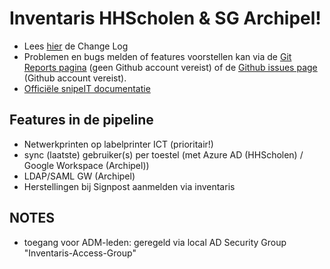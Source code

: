# Inventaris HHScholen & SG Archipel!

- Lees [hier](ChangeLog.MD) de Change Log
- Problemen en bugs melden of features voorstellen kan via de [Git Reports pagina](https://gitreports.com/issue/hhscholen/inventaris) (geen Github account vereist) of de [Github issues page](https://github.com/hhscholen/inventaris/issues) (Github account vereist).
- [Officiële snipeIT documentatie](https://snipe-it.readme.io/docs/overview)

## Features in de pipeline
- Netwerkprinten op labelprinter ICT (prioritair!)
- sync (laatste) gebruiker(s) per toestel (met Azure AD (HHScholen) / Google Workspace (Archipel))
- LDAP/SAML GW (Archipel)
- Herstellingen bij Signpost aanmelden via inventaris

## NOTES
- toegang voor ADM-leden: geregeld via local AD Security Group "Inventaris-Access-Group"